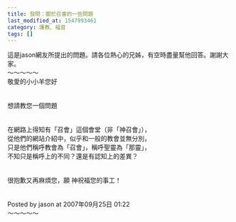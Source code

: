 ```yaml
---
title: 發問：關於召會的一些問題
last_modified_at: 1547993461
category: 護教、福音
tags: []
---
```


<p>這是jason網友所提出的問題。請各位熱心的兄姊，有空時盡量幫他回答。謝謝大家。<br/><!--more-->～～～～～<br/>敬愛的小小羊您好<br/><br/><br/>想請教您一個問題<br/><br/><br/>在網路上得知有「召會」這個會堂（非「神召會」），<br/>從他們的網站介紹中，似乎和一般的教會並無分別，<br/>只是他們稱呼教會為「召會」，稱呼聖靈為「那靈」，<br/>不知只是稱呼上的不同？還是有認知上的差異？<br/><br/><br/>很抱歉又再麻煩您，願 神祝福您的事工！<br/><br/><br/>Posted by jason at 2007年09月25日 01:22 <br/>～～～～～<br/><br/>
</p>